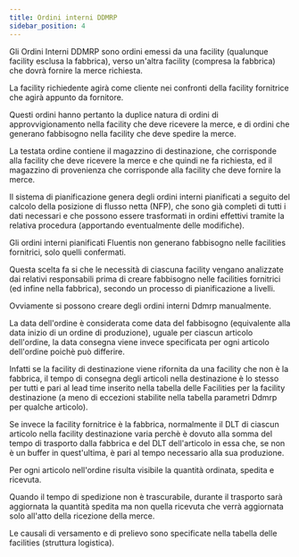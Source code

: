 ```yaml
---
title: Ordini interni DDMRP
sidebar_position: 4
---
```


Gli Ordini Interni DDMRP sono ordini emessi da una facility (qualunque facility esclusa la fabbrica), verso un'altra facility (compresa la fabbrica) che dovrà fornire la merce richiesta.

La facility richiedente agirà come cliente nei confronti della facility fornitrice che agirà appunto da fornitore.

Questi ordini hanno pertanto la duplice natura di ordini di approvvigionamento nella facility che deve ricevere la merce, e di ordini che generano fabbisogno nella facility che deve spedire la merce.

La testata ordine contiene il magazzino di destinazione, che corrisponde alla facility che deve ricevere la merce e che quindi ne fa richiesta, ed il magazzino di provenienza che corrisponde alla facility che deve fornire la merce.

Il sistema di pianificazione genera degli ordini interni pianificati a seguito del calcolo della posizione di flusso netta (NFP), che sono già completi di tutti i dati necessari e che possono essere trasformati in ordini effettivi tramite la relativa procedura (apportando eventualmente delle modifiche).

Gli ordini interni pianificati Fluentis non generano fabbisogno nelle facilities fornitrici, solo quelli confermati.

Questa scelta fa si che le necessità di ciascuna facility vengano analizzate dai relativi responsabili prima di creare fabbisogno nelle facilities fornitrici (ed infine nella fabbrica), secondo un processo di pianificazione a livelli.

Ovviamente si possono creare degli ordini interni Ddmrp manualmente.

La data dell'ordine è considerata come data del fabbisogno (equivalente alla data inizio di un ordine di produzione), uguale per ciascun articolo dell'ordine, la data consegna viene invece specificata per ogni articolo dell'ordine poichè può differire.

Infatti se la facility di destinazione viene rifornita da una facility che non è la fabbrica, il tempo di consegna degli articoli nella destinazione è lo stesso per tutti e pari al lead time inserito nella tabella delle Facilities per la facility destinazione (a meno di eccezioni stabilite nella tabella parametri Ddmrp per qualche articolo).

Se invece la facility fornitrice è la fabbrica, normalmente il DLT di ciascun articolo nella facility destinazione varia perchè è dovuto alla somma del tempo di trasporto dalla fabbrica e del DLT dell'articolo in essa che, se non è un buffer in quest'ultima, è pari al tempo necessario alla sua produzione.

Per ogni articolo nell'ordine risulta visibile la quantità ordinata, spedita e ricevuta.

Quando il tempo di spedizione non è trascurabile, durante il trasporto sarà aggiornata la quantità spedita ma non quella ricevuta che verrà aggiornata solo all'atto della ricezione della merce.

Le causali di versamento e di prelievo sono specificate nella tabella delle facilities (struttura logistica).


